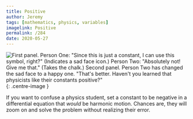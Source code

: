 ```yaml
---
title: Positive
author: Jeremy
tags: [mathematics, physics, variables]
imagelink: Positive
permalink: /284
date: 2020-05-27
---
```


![First panel. Person One: "Since this is just a constant, I can use this symbol, right?" (Indicates a sad face icon.) Person Two: "Absolutely not! Give me that." (Takes the chalk.) Second panel. Person Two has changed the sad face to a happy one. "That's better. Haven't you learned that physicists like their constants positive?"](https://res.cloudinary.com/dh3hm8pb7/image/upload/c_scale,q_auto:best,w_615/v1535842782/Handwaving/Published/Positive.png){: .centre-image }

If you want to confuse a physics student, set a constant to be negative in a differential equation that *would* be harmonic motion. Chances are, they will zoom on and solve the problem without realizing their error.
